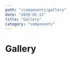 ```yaml
---
path: "/components/gallery"
date: "2020-01-11"
title: "Gallery"
category: "components"
---
```


# Gallery

